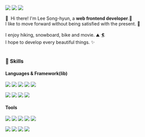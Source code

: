 <p>
  <a href="http://blog.cowkite.com/" target="_blank"><img src="https://img.shields.io/badge/Blog-DD0B78?style=flat-square&logo=GitHub%20Sponsors&logoColor=white"/></a>
  <a href="mailto:vi2920va@gmail.com" target="_blank"><img src="https://img.shields.io/badge/vi2920va@gmail.com-EA4335?style=flat-square&logo=Gmail&logoColor=white"/></a>
  <a href="https://www.rocketpunch.com/@vi2920va" target="_blank">
    <img src="https://img.shields.io/badge/LocketPunch-2FCEA0?style=flat-square&logo=Skyliner&logoColor=white"/></a>
</p>

<p>
  👋&nbsp; Hi there! I'm Lee Song-hyun, a <b>web frontend developer</b>.🚀<br/>
  I like to move forward without being satisfied with the present. 💖<br/><br/>
  I enjoy hiking, snowboard, bike and movie. ⛰ 🏄<br/>
  I hope to develop every beautiful things. ✨ <br/><br/>
</p>

### 💪 Skills
#### Languages & Framework(lib)
<p>
  <img src="https://img.shields.io/badge/HTML5-E34F26?style=flat-square&logo=HTML5&logoColor=white"/>
  <img src="https://img.shields.io/badge/CSS3-1572B6?style=flat-square&logo=CSS3&logoColor=white"/>
  <img src="https://img.shields.io/badge/JavaScript-F7DF1E?style=flat-square&logo=JavaScript&logoColor=white"/>
  <img src="https://img.shields.io/badge/SCSS-CC6699?style=flat-square&logo=Sass&logoColor=white"/>
  <img src="https://img.shields.io/badge/React-61DAFB?style=flat-square&logo=React&logoColor=white"/>
</p>
<p>
  <img src="https://img.shields.io/badge/styled--components-ff96b4??style=flat-square&logo=styled-components&logoColor=white"/>
  <img src="https://img.shields.io/badge/TypeScript-3178C6??style=flat-square&logo=TypeScript&logoColor=white"/>
  <img src="https://img.shields.io/badge/GitHub-181717??style=flat-square&logo=GitHub&logoColor=white"/>
  <img src="https://img.shields.io/badge/Git-F05032?style=flat-square&logo=Git&logoColor=white"/>
</p>

#### Tools
<p>
  <img src="https://img.shields.io/badge/Postman-FF6C37?style=flat-square&logo=Postman&logoColor=white"/>
  <img src="https://img.shields.io/badge/Trello-0052CC?style=flat-square&logo=Trello&logoColor=white"/>
  <img src="https://img.shields.io/badge/Prettier-F7B93E?style=flat-square&logo=Prettier&logoColor=white"/>
  <img src="https://img.shields.io/badge/ESLint-4B32C3?style=flat-square&logo=ESLint&logoColor=white"/>
  <img src="https://img.shields.io/badge/npm-CB3837?style=flat-square&logo=npm&logoColor=white"/>
</p>
<p>
  <img src="https://img.shields.io/badge/Slack-4A154B?style=flat-square&logo=Slack&logoColor=white"/>
  <img src="https://img.shields.io/badge/Discord-5865F2?style=flat-square&logo=Discord&logoColor=white"/>
  <img src="https://img.shields.io/badge/Figma-F24E1E?style=flat-square&logo=Figma&logoColor=white"/>
  <img src="https://img.shields.io/badge/Notion-000000?style=flat-square&logo=Notion&logoColor=white"/>
</p>
